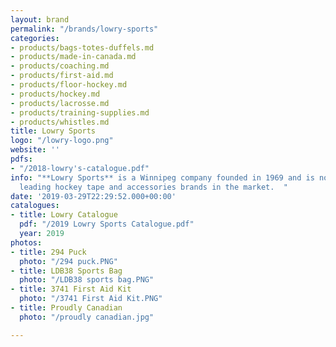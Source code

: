 ```yaml
---
layout: brand
permalink: "/brands/lowry-sports"
categories:
- products/bags-totes-duffels.md
- products/made-in-canada.md
- products/coaching.md
- products/first-aid.md
- products/floor-hockey.md
- products/hockey.md
- products/lacrosse.md
- products/training-supplies.md
- products/whistles.md
title: Lowry Sports
logo: "/lowry-logo.png"
website: ''
pdfs:
- "/2018-lowry's-catalogue.pdf"
info: "**Lowry Sports** is a Winnipeg company founded in 1969 and is now one of the
  leading hockey tape and accessories brands in the market.  "
date: '2019-03-29T22:29:52.000+00:00'
catalogues:
- title: Lowry Catalogue
  pdf: "/2019 Lowry Sports Catalogue.pdf"
  year: 2019
photos:
- title: 294 Puck
  photo: "/294 puck.PNG"
- title: LDB38 Sports Bag
  photo: "/LDB38 sports bag.PNG"
- title: 3741 First Aid Kit
  photo: "/3741 First Aid Kit.PNG"
- title: Proudly Canadian
  photo: "/proudly canadian.jpg"

---
```

